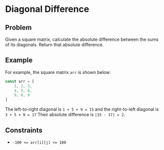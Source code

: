 # Diagonal Difference

## Problem

Given a square matrix, calculate the absolute difference between the sums of its diagonals. Return that absolute
difference.

## Example

For example, the square matrix `arr` is shown below:

```typescript
const arr = [
    1, 2, 3,
    4, 5, 6,
    9, 8, 9
]
```

The left-to-right diagonal is `1 + 5 + 9 = 15` and the right-to-left diagonal is `3 + 5 + 9 = 17`  Their absolute
difference is `|15 - 17| = 2`.

## Constraints

- `-100 <= arr[i][j] <= 100`
